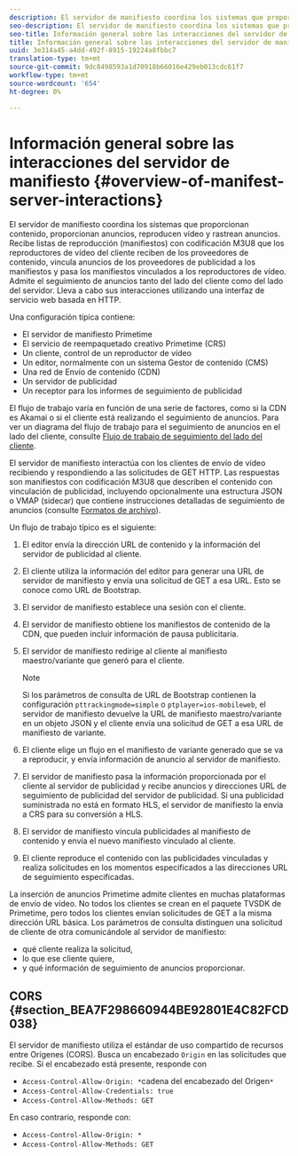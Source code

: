 ```yaml
---
description: El servidor de manifiesto coordina los sistemas que proporcionan contenido, proporcionan anuncios, reproducen vídeo y rastrean anuncios. Recibe listas de reproducción (manifiestos) con codificación M3U8 que los reproductores de vídeo del cliente reciben de los proveedores de contenido, vincula anuncios de los proveedores de publicidad a los manifiestos y pasa los manifiestos vinculados a los reproductores de vídeo. Admite el seguimiento de anuncios tanto del lado del cliente como del lado del servidor. Lleva a cabo sus interacciones utilizando una interfaz de servicio web basada en HTTP.
seo-description: El servidor de manifiesto coordina los sistemas que proporcionan contenido, proporcionan anuncios, reproducen vídeo y rastrean anuncios. Recibe listas de reproducción (manifiestos) con codificación M3U8 que los reproductores de vídeo del cliente reciben de los proveedores de contenido, vincula anuncios de los proveedores de publicidad a los manifiestos y pasa los manifiestos vinculados a los reproductores de vídeo. Admite el seguimiento de anuncios tanto del lado del cliente como del lado del servidor. Lleva a cabo sus interacciones utilizando una interfaz de servicio web basada en HTTP.
seo-title: Información general sobre las interacciones del servidor de manifiesto
title: Información general sobre las interacciones del servidor de manifiesto
uuid: 3e314a45-a4dd-492f-8915-19224a8fbbc7
translation-type: tm+mt
source-git-commit: 9dc8498593a1d70918b66016e429eb013cdc61f7
workflow-type: tm+mt
source-wordcount: '654'
ht-degree: 0%

---
```



# Información general sobre las interacciones del servidor de manifiesto {#overview-of-manifest-server-interactions}

El servidor de manifiesto coordina los sistemas que proporcionan contenido, proporcionan anuncios, reproducen vídeo y rastrean anuncios. Recibe listas de reproducción (manifiestos) con codificación M3U8 que los reproductores de vídeo del cliente reciben de los proveedores de contenido, vincula anuncios de los proveedores de publicidad a los manifiestos y pasa los manifiestos vinculados a los reproductores de vídeo. Admite el seguimiento de anuncios tanto del lado del cliente como del lado del servidor. Lleva a cabo sus interacciones utilizando una interfaz de servicio web basada en HTTP.

Una configuración típica contiene:

* El servidor de manifiesto Primetime
* El servicio de reempaquetado creativo Primetime (CRS)
* Un cliente, control de un reproductor de vídeo
* Un editor, normalmente con un sistema Gestor de contenido (CMS)
* Una red de Envío de contenido (CDN)
* Un servidor de publicidad
* Un receptor para los informes de seguimiento de publicidad

El flujo de trabajo varía en función de una serie de factores, como si la CDN es Akamai o si el cliente está realizando el seguimiento de anuncios. Para ver un diagrama del flujo de trabajo para el seguimiento de anuncios en el lado del cliente, consulte [Flujo de trabajo de seguimiento del lado del cliente](../msapi-topics/ms-at-effectiveness/notvsdk-csat-overview.md#section_cst_flow).

El servidor de manifiesto interactúa con los clientes de envío de vídeo recibiendo y respondiendo a las solicitudes de GET HTTP. Las respuestas son manifiestos con codificación M3U8 que describen el contenido con vinculación de publicidad, incluyendo opcionalmente una estructura JSON o VMAP (sidecar) que contiene instrucciones detalladas de seguimiento de anuncios (consulte [Formatos de archivo](../msapi-topics/ms-list-file-formats/ms-api-file-formats.md)).

Un flujo de trabajo típico es el siguiente:

1. El editor envía la dirección URL de contenido y la información del servidor de publicidad al cliente.
1. El cliente utiliza la información del editor para generar una URL de servidor de manifiesto y envía una solicitud de GET a esa URL. Esto se conoce como URL de Bootstrap.
1. El servidor de manifiesto establece una sesión con el cliente.
1. El servidor de manifiesto obtiene los manifiestos de contenido de la CDN, que pueden incluir información de pausa publicitaria.
1. El servidor de manifiesto redirige al cliente al manifiesto maestro/variante que generó para el cliente.

   >[!NOTE]
   >
   >Si los parámetros de consulta de URL de Bootstrap contienen la configuración `pttrackingmode=simple` o `ptplayer=ios-mobileweb`, el servidor de manifiesto devuelve la URL de manifiesto maestro/variante en un objeto JSON y el cliente envía una solicitud de GET a esa URL de manifiesto de variante.

1. El cliente elige un flujo en el manifiesto de variante generado que se va a reproducir, y envía información de anuncio al servidor de manifiesto.
1. El servidor de manifiesto pasa la información proporcionada por el cliente al servidor de publicidad y recibe anuncios y direcciones URL de seguimiento de publicidad del servidor de publicidad. Si una publicidad suministrada no está en formato HLS, el servidor de manifiesto la envía a CRS para su conversión a HLS.
1. El servidor de manifiesto vincula publicidades al manifiesto de contenido y envía el nuevo manifiesto vinculado al cliente.
1. El cliente reproduce el contenido con las publicidades vinculadas y realiza solicitudes en los momentos especificados a las direcciones URL de seguimiento especificadas.

La inserción de anuncios Primetime admite clientes en muchas plataformas de envío de vídeo. No todos los clientes se crean en el paquete TVSDK de Primetime, pero todos los clientes envían solicitudes de GET a la misma dirección URL básica. Los parámetros de consulta distinguen una solicitud de cliente de otra comunicándole al servidor de manifiesto:

* qué cliente realiza la solicitud,
* lo que ese cliente quiere,
* y qué información de seguimiento de anuncios proporcionar.

## CORS {#section_BEA7F298660944BE92801E4C82FCD038}

El servidor de manifiesto utiliza el estándar de uso compartido de recursos entre Orígenes (CORS). Busca un encabezado `Origin` en las solicitudes que recibe. Si el encabezado está presente, responde con

* `Access-Control-Allow-Origin: *`cadena del encabezado del Origen`*`
* `Access-Control-Allow-Credentials: true`
* `Access-Control-Allow-Methods: GET`

En caso contrario, responde con:

* `Access-Control-Allow-Origin: *`
* `Access-Control-Allow-Methods: GET`